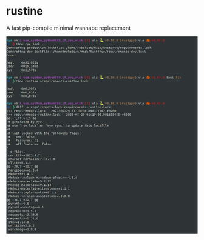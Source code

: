 # rustine

A fast pip-compile minimal wannabe replacement

![Alt text](rustine.png "rustine is fast")
